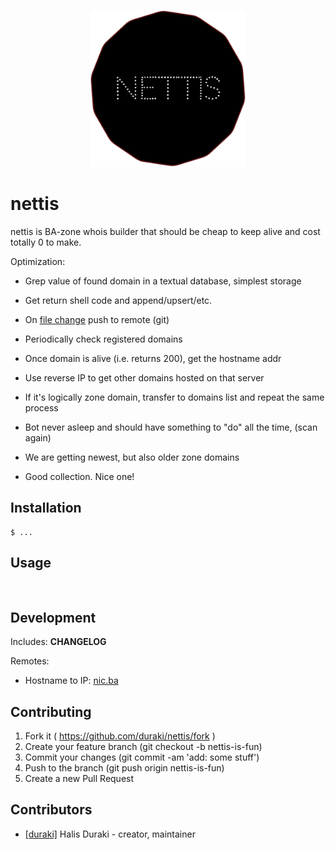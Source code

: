 <p align="center">
  <img src="docs/logo300.png" width="250px" height="auto" />
</p>

# nettis 

nettis is BA-zone whois builder that should be cheap to keep alive and cost
totally 0 to make.

Optimization:

* Grep value of found domain in a textual database, simplest storage
* Get return shell code and append/upsert/etc.
* On [file change](http://entrproject.org/) push to remote (git)

* Periodically check registered domains
* Once domain is alive (i.e. returns 200), get the hostname addr
* Use reverse IP to get other domains hosted on that server
* If it's logically zone domain, transfer to domains list and repeat the same
  process

* Bot never asleep and should have something to "do" all the time, (scan again)
* We are getting newest, but also older zone domains
* Good collection. Nice one!

## Installation

```
$ ...
```

## Usage

```


```

## Development

Includes: **CHANGELOG**

Remotes:

* Hostname to IP: [nic.ba](http://nic.ba/ajax.php?a=gethostbyname&host=nic.ba)

## Contributing

1. Fork it ( https://github.com/duraki/nettis/fork )
2. Create your feature branch (git checkout -b nettis-is-fun)
3. Commit your changes (git commit -am 'add: some stuff')
4. Push to the branch (git push origin nettis-is-fun)
5. Create a new Pull Request

## Contributors

- [[duraki]](https://github.com/duraki) Halis Duraki - creator, maintainer
